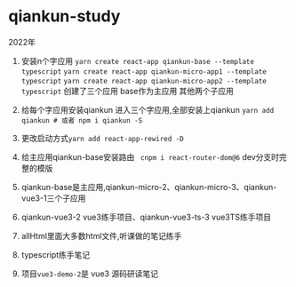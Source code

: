 # qiankun-study 
2022年
1. 安装n个字应用
`yarn create react-app qiankun-base --template typescript`
`yarn create react-app qiankun-micro-app1 --template typescript`
`yarn create react-app qiankun-micro-app2 --template typescript`
创建了三个应用  base作为主应用  其他两个子应用
2. 给每个字应用安装qiankun
进入三个字应用,全部安装上qiankun `yarn add qiankun # 或者 npm i qiankun -S`
3. 更改启动方式`yarn add react-app-rewired -D`

4. 给主应用qiankun-base安装路由
``` cnpm i react-router-dom@6```
dev分支时完整的模版

5. qiankun-base是主应用,qiankun-micro-2、qiankun-micro-3、qiankun-vue3-1三个子应用
6. qiankun-vue3-2 vue3练手项目、qiankun-vue3-ts-3 vue3TS练手项目
7. allHtml里面大多数html文件,听课做的笔记练手
8. typescript练手笔记



9. 项目`vue3-demo-2`是 vue3 源码研读笔记


   